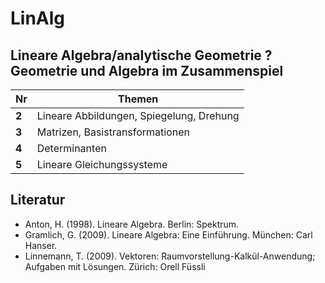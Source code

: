 LinAlg
======

## Lineare Algebra/analytische Geometrie ? Geometrie und Algebra im Zusammenspiel

Nr | Themen
--- | ---
**2** | Lineare Abbildungen, Spiegelung, Drehung 
**3** | Matrizen, Basistransformationen 
**4** | Determinanten 
**5** | Lineare Gleichungssysteme 



## Literatur

- Anton, H. (1998). Lineare Algebra. Berlin: Spektrum.
- Gramlich, G. (2009). Lineare Algebra: Eine Einführung. München: Carl Hanser.
- Linnemann, T. (2009). Vektoren: Raumvorstellung-Kalkül-Anwendung; Aufgaben mit Lösungen. Zürich: Orell Füssli
